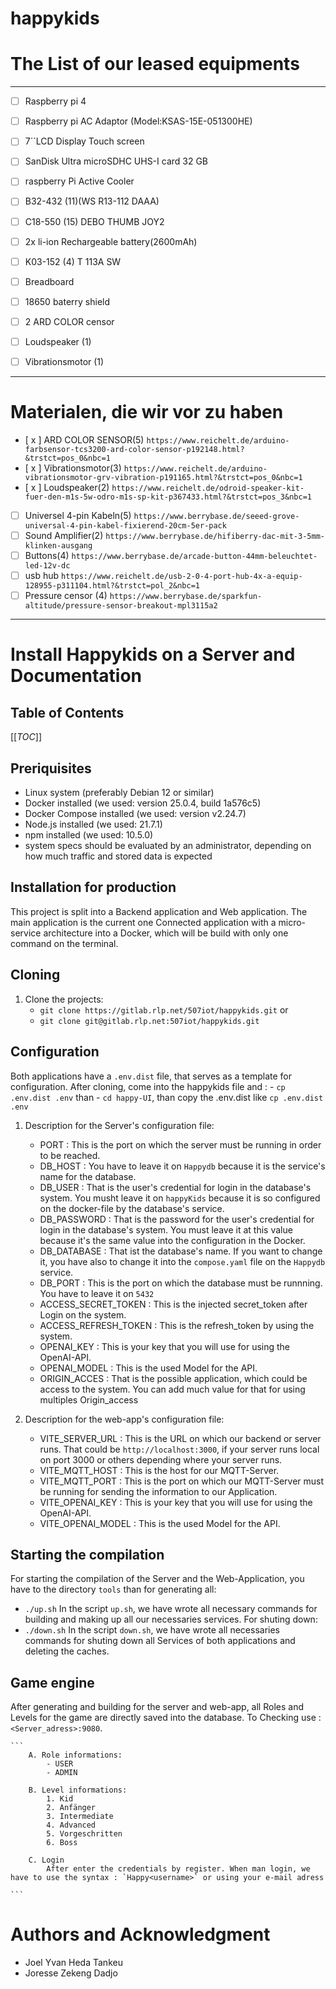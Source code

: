 # happykids



# The List of our leased equipments
---
- [ ] Raspberry pi 4
- [ ] Raspberry pi AC Adaptor (Model:KSAS-15E-051300HE)
- [ ] 7´´LCD Display Touch screen
- [ ] SanDisk Ultra microSDHC UHS-I card 32 GB
- [ ] raspberry Pi Active Cooler
- [ ] B32-432 (11)(WS R13-112 DAAA)
- [ ] C18-550 (15) DEBO THUMB JOY2
- [ ] 2x li-ion Rechargeable battery(2600mAh) 
- [ ] K03-152 (4) T 113A SW
- [ ] Breadboard
- [ ] 18650 baterry shield
- [ ] 2 ARD COLOR censor
- [ ] Loudspeaker (1)
- [ ] Vibrationsmotor (1)


---

# Materialen, die wir vor zu haben

- [ x ] ARD COLOR SENSOR(5) `https://www.reichelt.de/arduino-farbsensor-tcs3200-ard-color-sensor-p192148.html?&trstct=pos_0&nbc=1`
- [ x ] Vibrationsmotor(3) `https://www.reichelt.de/arduino-vibrationsmotor-grv-vibration-p191165.html?&trstct=pos_0&nbc=1`
- [ x ] Loudspeaker(2) `https://www.reichelt.de/odroid-speaker-kit-fuer-den-m1s-5w-odro-m1s-sp-kit-p367433.html?&trstct=pos_3&nbc=1`
- [ ] Universel 4-pin Kabeln(5) `https://www.berrybase.de/seeed-grove-universal-4-pin-kabel-fixierend-20cm-5er-pack`
- [ ] Sound Amplifier(2) `https://www.berrybase.de/hifiberry-dac-mit-3-5mm-klinken-ausgang`
- [ ] Buttons(4) `https://www.berrybase.de/arcade-button-44mm-beleuchtet-led-12v-dc`
- [ ] usb hub `https://www.reichelt.de/usb-2-0-4-port-hub-4x-a-equip-128955-p311104.html?&trstct=pol_2&nbc=1`
- [ ] Pressure censor (4) `https://www.berrybase.de/sparkfun-altitude/pressure-sensor-breakout-mpl3115a2`

---
# Install Happykids on a Server and Documentation

## Table of Contents
[[_TOC_]]

## Preriquisites
- Linux system (preferably Debian 12 or similar)
- Docker installed (we used: version 25.0.4, build 1a576c5)
- Docker Compose installed (we used: version v2.24.7)
- Node.js installed (we used: 21.7.1)
- npm installed (we used: 10.5.0)
- system specs should be evaluated by an administrator, depending on how much traffic and stored data is expected

## Installation for production
This project is split into a Backend application and Web application. The main application is the current one Connected application with a micro-service architecture into a Docker, which will be build with only one command on the terminal.

## Cloning
1. Clone the projects:
    - `git clone https://gitlab.rlp.net/507iot/happykids.git` or
    - `git clone git@gitlab.rlp.net:507iot/happykids.git`

## Configuration
Both applications have a `.env.dist` file, that serves as a template for configuration. After cloning, come into the happykids file and : 
    - `cp .env.dist .env` than
    - `cd happy-UI`, than copy the .env.dist like `cp .env.dist .env`

1. Description for the Server's configuration file:
    - PORT : This is the port on which the server must be running in order to be reached.
    - DB_HOST : You have to leave it on `Happydb` because it is the service's name for the database.
    - DB_USER : That is the user's credential for login in the database's system. You musht leave it on `happyKids` because it is so configured on the docker-file by the database's service.
    - DB_PASSWORD : That is the password for the user's credential for login in the database's system. You must leave it at this value because it's the same value into the configuration in the Docker.
    - DB_DATABASE : That ist the database's name. If you want to change it, you have also to change it into the `compose.yaml` file on the `Happydb` service.
    - DB_PORT : This is the port on which the database must be runnning. You have to leave it on `5432`
    - ACCESS_SECRET_TOKEN : This is the injected secret_token after Login on the system.
    - ACCESS_REFRESH_TOKEN : This is the refresh_token by using the system.
    - OPENAI_KEY : This is your key that you will use for using the OpenAI-API.
    - OPENAI_MODEL : This is the used Model for the API.
    - ORIGIN_ACCES : That is the possible application, which could be access to the system. You can add much value for that for using multiples Origin_access

2. Description for the web-app's configuration file:
    - VITE_SERVER_URL : This is the URL on which our backend or server runs. That could be `http://localhost:3000`, if your server runs local on port 3000 or others depending where your server runs.
    - VITE_MQTT_HOST : This is the host for our MQTT-Server.
    - VITE_MQTT_PORT : This is the port on which our MQTT-Server must be running for sending the information to our Application.
    - VITE_OPENAI_KEY : This is your key that you will use for using the OpenAI-API.
    - VITE_OPENAI_MODEL : This is the used Model for the API.

## Starting the compilation
For starting the compilation of the Server and the Web-Application, you have to the directory `tools` than for generating all:
- `./up.sh`
In the script `up.sh`, we have wrote all necessary commands for building and making up all our necessaries services.
For shuting down:
- `./down.sh`
In the script `down.sh`, we have wrote all necessaries commands for shuting down all Services of both applications and deleting the caches.

## Game engine
After generating and building for the server and web-app, all Roles and Levels for the game are directly saved into the database.
To Checking use : `<Server_adress>:9080`.

    ```
        A. Role informations:
            - USER
            - ADMIN

        B. Level informations:
            1. Kid
            2. Anfänger
            3. Intermediate
            4. Advanced
            5. Vorgeschritten
            6. Boss
        
        C. Login
            After enter the credentials by register. When man login, we have to use the syntax : `Happy<username>` or using your e-mail adress

    ```

# Authors and Acknowledgment
- Joel Yvan Heda Tankeu
- Joresse Zekeng Dadjo
